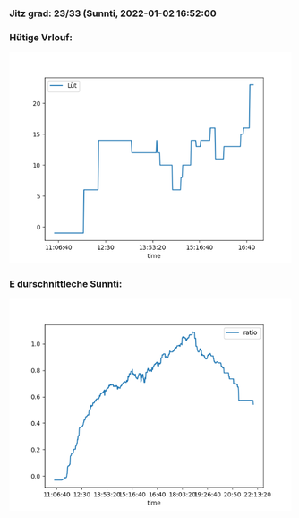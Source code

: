 ### Jitz grad: 23/33 (Sunnti, 2022-01-02 16:52:00

### Hütige Vrlouf:
![Graph](Today.png)

### E durschnittleche Sunnti:
![Graph](Sunnti.png)